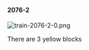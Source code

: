 #### 2076-2
![train-2076-2-0.png](https://github.com/lil-lab/nlvr/raw/master/nlvr/train/images/48/train-2076-2-0.png "train-2076-2-0.png")

There are 3 yellow blocks